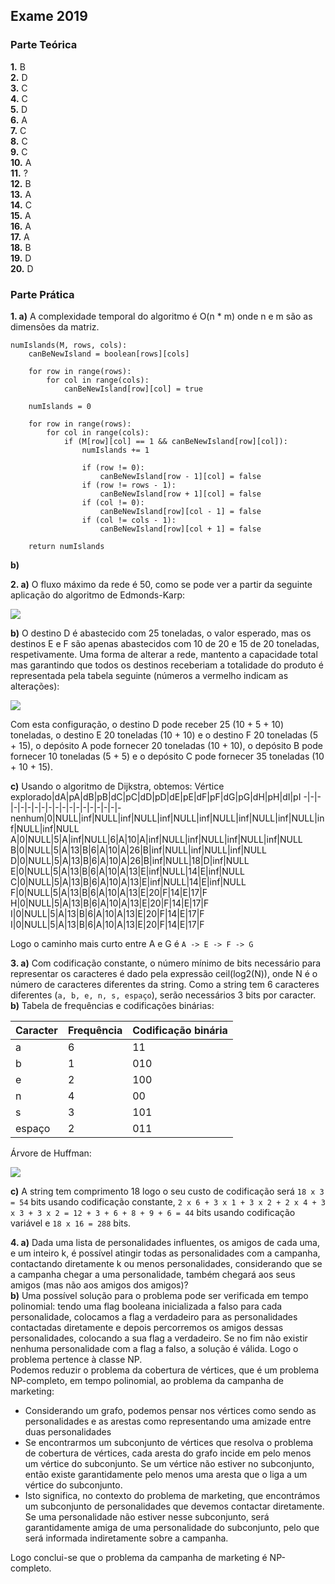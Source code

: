## Exame 2019

### Parte Teórica

**1.** B  
**2.** D  
**3.** C  
**4.** C  
**5.** D  
**6.** A  
**7.** C  
**8.** C  
**9.** C  
**10.** A  
**11.** ?  
**12.** B  
**13.** A  
**14.** C  
**15.** A  
**16.** A  
**17.** A  
**18.** B  
**19.** D  
**20.** D  

### Parte Prática

**1. a)** A complexidade temporal do algoritmo é O(n * m) onde n e m são as dimensões da matriz.
```
numIslands(M, rows, cols):
    canBeNewIsland = boolean[rows][cols]

    for row in range(rows):
        for col in range(cols):
            canBeNewIsland[row][col] = true

    numIslands = 0

    for row in range(rows):
        for col in range(cols):
            if (M[row][col] == 1 && canBeNewIsland[row][col]):
                numIslands += 1

                if (row != 0):
                    canBeNewIsland[row - 1][col] = false
                if (row != rows - 1):
                    canBeNewIsland[row + 1][col] = false
                if (col != 0):
                    canBeNewIsland[row][col - 1] = false
                if (col != cols - 1):
                    canBeNewIsland[row][col + 1] = false
    
    return numIslands
```
**b)**

**2. a)** O fluxo máximo da rede é 50, como se pode ver a partir da seguinte aplicação do algoritmo de Edmonds-Karp:

![](Imagens\Fluxo2019.jpg)

**b)** O destino D é abastecido com 25 toneladas, o valor esperado, mas os destinos E e F são apenas abastecidos com 10 de 20 e 15 de 20 toneladas, respetivamente. Uma forma de alterar a rede, mantento a capacidade total mas garantindo que todos os destinos receberiam a totalidade do produto é representada pela tabela seguinte (números a vermelho indicam as alterações):

![](Imagens\Tabela.png)

Com esta configuração, o destino D pode receber 25 (10 + 5 + 10) toneladas, o destino E 20 toneladas (10 + 10) e o destino F 20 toneladas (5 + 15), o depósito A pode fornecer 20 toneladas (10 + 10), o depósito B pode fornecer 10 toneladas (5 + 5) e o depósito C pode fornecer 35 toneladas (10 + 10 + 15).

**c)** Usando o algoritmo de Dijkstra, obtemos:
Vértice explorado|dA|pA|dB|pB|dC|pC|dD|pD|dE|pE|dF|pF|dG|pG|dH|pH|dI|pI
-|-|-|-|-|-|-|-|-|-|-|-|-|-|-|-|-|-|-
nenhum|0|NULL|inf|NULL|inf|NULL|inf|NULL|inf|NULL|inf|NULL|inf|NULL|inf|NULL|inf|NULL
A|0|NULL|5|A|inf|NULL|6|A|10|A|inf|NULL|inf|NULL|inf|NULL|inf|NULL
B|0|NULL|5|A|13|B|6|A|10|A|26|B|inf|NULL|inf|NULL|inf|NULL
D|0|NULL|5|A|13|B|6|A|10|A|26|B|inf|NULL|18|D|inf|NULL
E|0|NULL|5|A|13|B|6|A|10|A|13|E|inf|NULL|14|E|inf|NULL
C|0|NULL|5|A|13|B|6|A|10|A|13|E|inf|NULL|14|E|inf|NULL
F|0|NULL|5|A|13|B|6|A|10|A|13|E|20|F|14|E|17|F
H|0|NULL|5|A|13|B|6|A|10|A|13|E|20|F|14|E|17|F
I|0|NULL|5|A|13|B|6|A|10|A|13|E|20|F|14|E|17|F
I|0|NULL|5|A|13|B|6|A|10|A|13|E|20|F|14|E|17|F

Logo o caminho mais curto entre A e G é `A -> E -> F -> G`

**3. a)** Com codificação constante, o número mínimo de bits necessário para representar os caracteres é dado pela expressão ceil(log2(N)), onde N é o número de caracteres diferentes da string. Como a string tem 6 caracteres diferentes (`a, b, e, n, s, espaço`), serão necessários 3 bits por caracter.  
**b)**
Tabela de frequências e codificações binárias:

Caracter|Frequência|Codificação binária
-|-|-
a|6|11
b|1|010
e|2|100
n|4|00
s|3|101
espaço|2|011

Árvore de Huffman:

![](Imagens\Huffman2019.png)

**c)** A string tem comprimento 18 logo o seu custo de codificação será `18 x 3 = 54` bits usando codificação constante, `2 x 6 + 3 x 1 + 3 x 2 + 2 x 4 + 3 x 3 + 3 x 2 = 12 + 3 + 6 + 8 + 9 + 6 = 44` bits usando codificação variável e `18 x 16 = 288` bits.

**4. a)** Dada uma lista de personalidades influentes, os amigos de cada uma, e um inteiro k, é possível atingir todas as personalidades com a campanha, contactando diretamente k ou menos personalidades, considerando que se a campanha chegar a uma personalidade, também chegará aos seus amigos (mas não aos amigos dos amigos)?  
**b)** Uma possível solução para o problema pode ser verificada em tempo polinomial: tendo uma flag booleana inicializada a falso para cada personalidade, colocamos a flag a verdadeiro para as personalidades contactadas diretamente e depois percorremos os amigos dessas personalidades, colocando a sua flag a verdadeiro. Se no fim não existir nenhuma personalidade com a flag a falso, a solução é válida. Logo o problema pertence à classe NP.  
Podemos reduzir o problema da cobertura de vértices, que é um problema NP-completo, em tempo polinomial, ao problema da campanha de  marketing:
* Considerando um grafo, podemos pensar nos vértices como sendo as personalidades e as arestas como representando uma amizade entre duas personalidades
* Se encontrarmos um subconjunto de vértices que resolva o problema de cobertura de vértices, cada aresta do grafo incide em pelo menos um vértice do subconjunto. Se um vértice não estiver no subconjunto, então existe garantidamente pelo menos uma aresta que o liga a um vértice do subconjunto.
* Isto significa, no contexto do problema de marketing, que encontrámos um subconjunto de personalidades que devemos contactar diretamente. Se uma personalidade não estiver nesse subconjunto, será garantidamente amiga de uma personalidade do subconjunto, pelo que será informada indiretamente sobre a campanha.

Logo conclui-se que o problema da campanha de marketing é NP-completo.